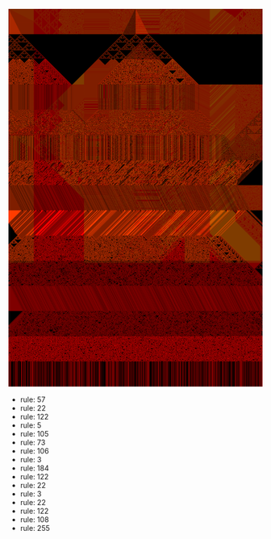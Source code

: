 ![photo](./output.png) 
 * rule: 57
* rule: 22
* rule: 122
* rule: 5
* rule: 105
* rule: 73
* rule: 106
* rule: 3
* rule: 184
* rule: 122
* rule: 22
* rule: 3
* rule: 22
* rule: 122
* rule: 108
* rule: 255
